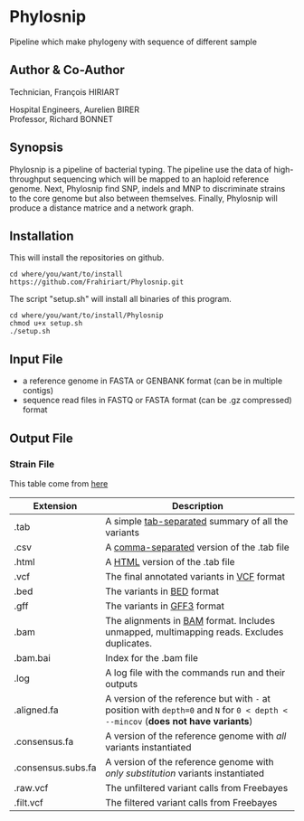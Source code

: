 # Phylosnip
Pipeline which make phylogeny with sequence of different sample

## Author & Co-Author
Technician, François HIRIART  
  
Hospital Engineers, Aurelien BIRER  
Professor, Richard BONNET

## Synopsis
Phylosnip is a pipeline of bacterial typing. The pipeline use the data of high-throughput sequencing which will be mapped to an haploid reference genome. Next, Phylosnip find SNP, indels and MNP to discriminate strains to the core genome but also between themselves. Finally, Phylosnip will produce a distance matrice and a network graph.

## Installation
This will install the repositories on github.
```
cd where/you/want/to/install
https://github.com/Frahiriart/Phylosnip.git
```
The script "setup.sh" will install all binaries of this program.
```
cd where/you/want/to/install/Phylosnip
chmod u+x setup.sh
./setup.sh
```
## Input File
* a reference genome in FASTA or GENBANK format (can be in multiple contigs)
* sequence read files in FASTQ or FASTA format (can be .gz compressed) format

## Output File
### Strain File
This table come from [here](https://github.com/tseemann/snippy)

Extension | Description
----------|--------------
.tab | A simple [tab-separated](http://en.wikipedia.org/wiki/Tab-separated_values) summary of all the variants
.csv | A [comma-separated](http://en.wikipedia.org/wiki/Comma-separated_values) version of the .tab file
.html | A [HTML](http://en.wikipedia.org/wiki/HTML) version of the .tab file
.vcf | The final annotated variants in [VCF](http://en.wikipedia.org/wiki/Variant_Call_Format) format
.bed | The variants in [BED](http://genome.ucsc.edu/FAQ/FAQformat.html#format1) format
.gff | The variants in [GFF3](http://www.sequenceontology.org/gff3.shtml) format
.bam | The alignments in [BAM](http://en.wikipedia.org/wiki/SAMtools) format. Includes unmapped, multimapping reads. Excludes duplicates.
.bam.bai | Index for the .bam file
.log | A log file with the commands run and their outputs
.aligned.fa | A version of the reference but with `-` at position with `depth=0` and `N` for `0 < depth < --mincov` (**does not have variants**)
.consensus.fa | A version of the reference genome with *all* variants instantiated
.consensus.subs.fa | A version of the reference genome with *only substitution* variants instantiated
.raw.vcf | The unfiltered variant calls from Freebayes
.filt.vcf | The filtered variant calls from Freebayes
